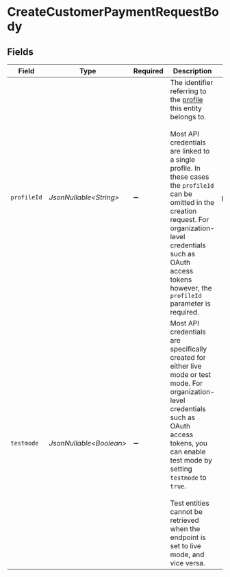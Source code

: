 # CreateCustomerPaymentRequestBody


## Fields

| Field                                                                                                                                                                                                                                                                                                                      | Type                                                                                                                                                                                                                                                                                                                       | Required                                                                                                                                                                                                                                                                                                                   | Description                                                                                                                                                                                                                                                                                                                | Example                                                                                                                                                                                                                                                                                                                    |
| -------------------------------------------------------------------------------------------------------------------------------------------------------------------------------------------------------------------------------------------------------------------------------------------------------------------------- | -------------------------------------------------------------------------------------------------------------------------------------------------------------------------------------------------------------------------------------------------------------------------------------------------------------------------- | -------------------------------------------------------------------------------------------------------------------------------------------------------------------------------------------------------------------------------------------------------------------------------------------------------------------------- | -------------------------------------------------------------------------------------------------------------------------------------------------------------------------------------------------------------------------------------------------------------------------------------------------------------------------- | -------------------------------------------------------------------------------------------------------------------------------------------------------------------------------------------------------------------------------------------------------------------------------------------------------------------------- |
| `profileId`                                                                                                                                                                                                                                                                                                                | *JsonNullable\<String>*                                                                                                                                                                                                                                                                                                    | :heavy_minus_sign:                                                                                                                                                                                                                                                                                                         | The identifier referring to the [profile](get-profile) this entity belongs to.<br/><br/>Most API credentials are linked to a single profile. In these cases the `profileId` can be omitted in the creation request. For organization-level credentials such as OAuth access tokens however, the `profileId` parameter is required. | pfl_QkEhN94Ba                                                                                                                                                                                                                                                                                                              |
| `testmode`                                                                                                                                                                                                                                                                                                                 | *JsonNullable\<Boolean>*                                                                                                                                                                                                                                                                                                   | :heavy_minus_sign:                                                                                                                                                                                                                                                                                                         | Most API credentials are specifically created for either live mode or test mode. For organization-level credentials such as OAuth access tokens, you can enable test mode by setting `testmode` to `true`.<br/><br/>Test entities cannot be retrieved when the endpoint is set to live mode, and vice versa.               |                                                                                                                                                                                                                                                                                                                            |